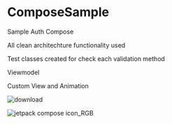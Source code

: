 # ComposeSample
Sample Auth Compose

All clean architechture functionality used

Test classes created for check each validation method

Viewmodel

Custom View and Animation

![download](https://user-images.githubusercontent.com/29164777/222916564-8e84aab9-70c4-4fa0-8dbd-abad0876d96a.svg)


![jetpack compose icon_RGB](https://user-images.githubusercontent.com/29164777/222916465-3966c6f2-2858-469d-981a-e484d478ed65.png)

